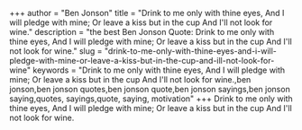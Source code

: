 +++
author = "Ben Jonson"
title = "Drink to me only with thine eyes, And I will pledge with mine; Or leave a kiss but in the cup And I'll not look for wine."
description = "the best Ben Jonson Quote: Drink to me only with thine eyes, And I will pledge with mine; Or leave a kiss but in the cup And I'll not look for wine."
slug = "drink-to-me-only-with-thine-eyes-and-i-will-pledge-with-mine-or-leave-a-kiss-but-in-the-cup-and-ill-not-look-for-wine"
keywords = "Drink to me only with thine eyes, And I will pledge with mine; Or leave a kiss but in the cup And I'll not look for wine.,ben jonson,ben jonson quotes,ben jonson quote,ben jonson sayings,ben jonson saying,quotes, sayings,quote, saying, motivation"
+++
Drink to me only with thine eyes, And I will pledge with mine; Or leave a kiss but in the cup And I'll not look for wine.
